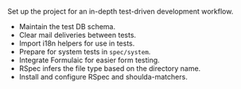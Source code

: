 Set up the project for an in-depth test-driven development workflow.

- Maintain the test DB schema.
- Clear mail deliveries between tests.
- Import i18n helpers for use in tests.
- Prepare for system tests in `spec/system`.
- Integrate Formulaic for easier form testing.
- RSpec infers the file type based on the directory name.
- Install and configure RSpec and shoulda-matchers.
